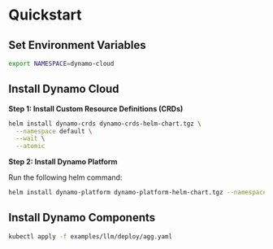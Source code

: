 # Quickstart

## Set Environment Variables

```bash
export NAMESPACE=dynamo-cloud
```

## Install Dynamo Cloud

**Step 1: Install Custom Resource Definitions (CRDs)**

```bash
helm install dynamo-crds dynamo-crds-helm-chart.tgz \
  --namespace default \
  --wait \
  --atomic
```

**Step 2: Install Dynamo Platform**

Run the following helm command:

```bash
helm install dynamo-platform dynamo-platform-helm-chart.tgz --namespace ${NAMESPACE}
```

## Install Dynamo Components

```bash
kubectl apply -f examples/llm/deploy/agg.yaml
```


